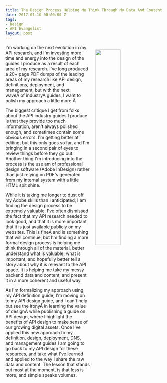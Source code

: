 ```yaml
---
title: The Design Process Helping Me Think Through My Data And Content
date: 2017-01-10 00:00:00 Z
tags:
- Design
- API Evangelist
layout: post
---
```


<img src="http://kinlane-productions.s3.amazonaws.com/api_evangelist_site/blog/screen_shot_2017_01_09_at_9.03.01_pm.png" width="40%" align="right" style="padding: 15px;" /><p>I'm working on the next evolution in my API research, and I'm investing more time and energy into the design of the guides I produce as a result of each area of my research. I've long produced a 20+ page PDF dumps of the leading areas of my research like API design, definitions, deployment, and management, but with the next waveÂ of industryÂ guides, I want to polish my approach a little more.Â </p>
<p>The biggest critique I get from folks about the API industry guides I produce is that they provide too much information, aren't always polished enough, and sometimes contain some obvious errors. I'm getting better at editing, but this only goes so far, and I'm bringing in a second pair of eyes to review things before they go out. Another thing I'm introducing into the process is the use am of professional design software (Adobe InDesign) rather than just relying on PDF's generated from my internal system with a little HTML spit shine.</p>
<p>While it is taking me longer to dust off my Adobe skills than I anticipated, I am finding the design process to be extremely valuable. I've often dismissed the fact that my API research needed to look good, and that it is more important that it is just available publicly on my websites. This is fineÂ and is something that will continue, but I'm finding a more formal design process is helping me think through all of the material, better understand what is valuable, what is important, and hopefully better tell a story about why it is relevant to the API space. It is helping me take my messy backend data and content, and present it in a more coherent and useful way.</p>
<p>As I'm formalizing my approach using my API definition guide, I'm moving on to my API design guide, and I can't help but see the ironyÂ in learning the value of designÂ while publishing a guide on API design, where I highlight the benefits of API design to make sense of our growing digital assets. Once I've applied this new approach to my definition, design, deployment, DNS, and management guides I am going to go back to my API design for these resources, and take what I've learned and applied to the way I share the raw data and content. The lesson that stands out most at the moment, is that less is more, and simple speaks volumes.</p>